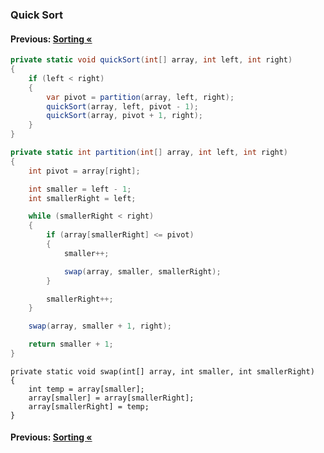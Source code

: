 ### Quick Sort

#### Previous: [Sorting &laquo;](../Sorting.md)

``` cs --region quickSortMain --source-file .\Program.cs --project .\QuickSort.csproj 
private static void quickSort(int[] array, int left, int right)
{
    if (left < right)
    {
        var pivot = partition(array, left, right);
        quickSort(array, left, pivot - 1);
        quickSort(array, pivot + 1, right);
    }
}
```

``` cs --region partition --source-file .\Program.cs --project .\QuickSort.csproj 
private static int partition(int[] array, int left, int right)
{
    int pivot = array[right];

    int smaller = left - 1;
    int smallerRight = left;

    while (smallerRight < right)
    {
        if (array[smallerRight] <= pivot)
        {
            smaller++;

            swap(array, smaller, smallerRight);
        }

        smallerRight++;
    }

    swap(array, smaller + 1, right);

    return smaller + 1;
}

```

```
private static void swap(int[] array, int smaller, int smallerRight)
{
    int temp = array[smaller];
    array[smaller] = array[smallerRight];
    array[smallerRight] = temp;
}
```

#### Previous: [Sorting &laquo;](../Sorting.md)
